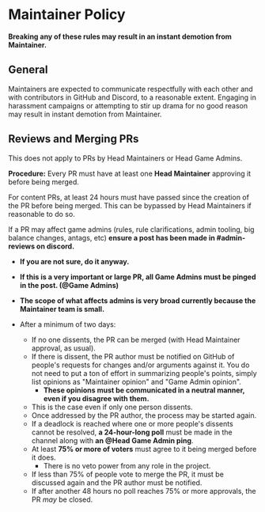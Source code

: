 ﻿# Maintainer Policy

**Breaking any of these rules may result in an instant demotion from Maintainer.**

## General
Maintainers are expected to communicate respectfully with each other and with contributors in GitHub and Discord, to a reasonable extent. Engaging in harassment campaigns or attempting to stir up drama for no good reason may result in instant demotion from Maintainer.

## Reviews and Merging PRs
This does not apply to PRs by Head Maintainers or Head Game Admins.

**Procedure:**
Every PR must have at least one **Head Maintainer** approving it before being merged.

For content PRs, at least 24 hours must have passed since the creation of the PR before being merged. This can be bypassed by Head Maintainers if reasonable to do so.

If a PR may affect game admins (rules, rule clarifications, admin tooling, big balance changes, antags, etc) **ensure a post has been made in #admin-reviews on discord.**
  - **If you are not sure, do it anyway.**
  - **If this is a very important or large PR, all Game Admins must be pinged in the post. (@Game Admins)**
  - **The scope of what affects admins is very broad currently because the Maintainer team is small.**

- After a minimum of two days:
  - If no one dissents, the PR can be merged (with Head Maintainer approval, as usual).
  - If there is dissent, the PR author must be notified on GitHub of people's requests for changes and/or arguments against it. You do not need to put a ton of effort in summarizing people's points, simply list opinions as "Maintainer opinion" and "Game Admin opinion".
    - **These opinions must be communicated in a neutral manner, even if you disagree with them.**
  - This is the case even if only one person dissents.
  - Once addressed by the PR author, the process may be started again.
  - If a deadlock is reached where one or more people's dissents cannot be resolved, **a 24-hour-long poll** must be made in the channel along with **an @Head Game Admin ping**.
  - At least **75% or more of voters** must agree to it being merged before it does.
    - There is no veto power from any role in the project.
  - If less than 75% of people vote to merge the PR, it must be discussed again and the PR author must be notified.
  - If after another 48 hours no poll reaches 75% or more approvals, the PR *may* be closed.
